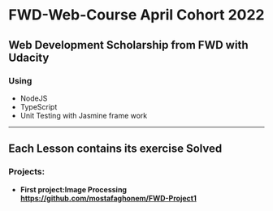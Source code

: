 # FWD-Web-Course April Cohort 2022
## Web Development Scholarship from FWD with Udacity
### Using
- NodeJS
- TypeScript
- Unit Testing with Jasmine frame work
---
**Each Lesson contains its exercise Solved**
---
### Projects:
- **First project:Image Processing https://github.com/mostafaghonem/FWD-Project1**
